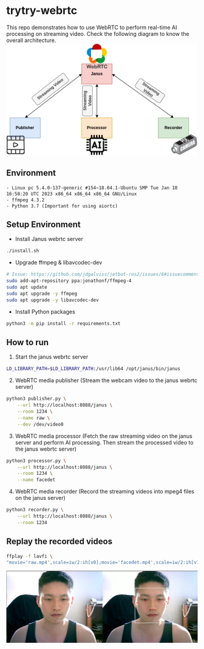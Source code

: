 # trytry-webrtc

This repo demonstrates how to use WebRTC to perform real-time AI processing on streaming video. Check the following diagram to know the overall architecture.
![arch.png](imgs/arch.png)

## Environment
```
- Linux pc 5.4.0-137-generic #154~18.04.1-Ubuntu SMP Tue Jan 10 16:58:20 UTC 2023 x86_64 x86_64 x86_64 GNU/Linux
- ffmpeg 4.3.2
- Python 3.7 (Important for using aiortc)
```

## Setup Environment
- Install Janus webrtc server
```bash
./install.sh
```
- Upgrade ffmpeg & libavcodec-dev
```bash
# Issue: https://github.com/jdgalviss/jetbot-ros2/issues/6#issuecomment-932993554
sudo add-apt-repository ppa:jonathonf/ffmpeg-4
sudo apt update
sudo apt upgrade -y ffmpeg
sudo apt upgrade -y libavcodec-dev
```
- Install Python packages
```bash
python3 -m pip install -r requirements.txt
```

## How to run
1. Start the janus webrtc server
```bash
LD_LIBRARY_PATH=$LD_LIBRARY_PATH:/usr/lib64 /opt/janus/bin/janus
```
2. WebRTC media publisher (Stream the webcam video to the janus webrtc server)
```bash
python3 publisher.py \
    --url http://localhost:8088/janus \
    --room 1234 \
    --name raw \
    --dev /dev/video0
```
3. WebRTC media processor (Fetch the raw streaming video on the janus server and perform AI processing. Then stream the processed video to the janus webrtc server)
```bash
python3 processor.py \
    --url http://localhost:8088/janus \
    --room 1234 \
    --name facedet
```
4. WebRTC media recorder (Record the streaming videos into mpeg4 files on the janus server)
```bash
python3 recorder.py \
    --url http://localhost:8088/janus \
    --room 1234
```

## Replay the recorded videos
```bash
ffplay -f lavfi \
"movie='raw.mp4',scale=iw/2:ih[v0];movie='facedet.mp4',scale=iw/2:ih[v1];[v0][v1]hstack"
```
![demo](imgs/demo.png)
